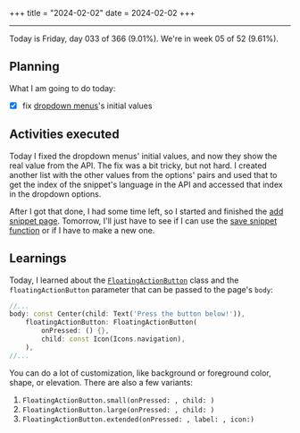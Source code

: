 +++
title = "2024-02-02"
date = 2024-02-02
+++

---

Today is Friday, day 033 of 366 (9.01%). We're in week 05 of 52 (9.61%).

## Planning

What I am going to do today:

- [x] fix [dropdown menus](https://github.com/OmnicodeSolutions/luisa_drf_flutter_client/blob/18bb9918660dda017b6cde2fa53c1a430571113c/lib/edit_snippet.dart#L198C25-L251C27)'s initial values

## Activities executed

Today I fixed the dropdown menus' initial values, and now they show the real value from the API. The fix was a bit tricky, but not hard. I created another list with the other values from the options' pairs and used that to get the index of the snippet's language in the API and accessed that index in the dropdown options.

After I got that done, I had some time left, so I started and finished the [add snippet page](https://github.com/OmnicodeSolutions/luisa_drf_flutter_client/blob/snippets_CRUD/lib/add_snippet.dart). Tomorrow, I'll just have to see if I can use the [save snippet function](https://github.com/OmnicodeSolutions/luisa_drf_flutter_client/blob/aaeb61b8bf9c1d89766afe732834c8e02b2d197a/lib/api_service.dart#L61C3-L84C4) or if I have to make a new one.

## Learnings

Today, I learned about the [`FloatingActionButton`](https://api.flutter.dev/flutter/material/FloatingActionButton-class.html) class and the `floatingActionButton` parameter that can be passed to the page's `body`:

```dart
//...
body: const Center(child: Text('Press the button below!')),
    floatingActionButton: FloatingActionButton(
        onPressed: () {},
        child: const Icon(Icons.navigation),
    ),
//...
```

You can do a lot of customization, like background or foreground color, shape, or elevation. There are also a few variants:

1. `FloatingActionButton.small(onPressed: , child: )`
2. `FloatingActionButton.large(onPressed: , child: )`
3. `FloatingActionButton.extended(onPressed: , label: , icon:)`
